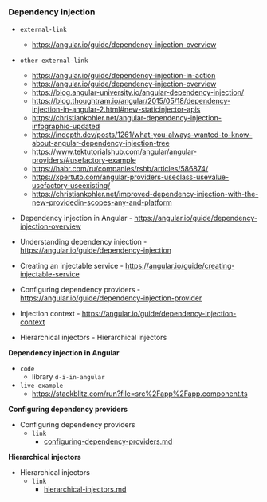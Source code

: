### Dependency injection

- `external-link`
    - https://angular.io/guide/dependency-injection-overview
- `other external-link`
    - https://angular.io/guide/dependency-injection-in-action
    - https://angular.io/guide/dependency-injection-overview
    - https://blog.angular-university.io/angular-dependency-injection/
    - https://blog.thoughtram.io/angular/2015/05/18/dependency-injection-in-angular-2.html#new-staticinjector-apis
    - https://christiankohler.net/angular-dependency-injection-infographic-updated
    - https://indepth.dev/posts/1261/what-you-always-wanted-to-know-about-angular-dependency-injection-tree
    - https://www.tektutorialshub.com/angular/angular-providers/#usefactory-example
    - https://habr.com/ru/companies/rshb/articles/586874/
    - https://xpertuto.com/angular-providers-useclass-usevalue-usefactory-useexisting/
    - https://christiankohler.net/improved-dependency-injection-with-the-new-providedin-scopes-any-and-platform


- Dependency injection in Angular - https://angular.io/guide/dependency-injection-overview
- Understanding dependency injection - https://angular.io/guide/dependency-injection
- Creating an injectable service - https://angular.io/guide/creating-injectable-service
- Configuring dependency providers - https://angular.io/guide/dependency-injection-provider
- Injection context - https://angular.io/guide/dependency-injection-context
- Hierarchical injectors - Hierarchical injectors

**Dependency injection in Angular**

- `code`
    - library `d-i-in-angular`
- `live-example`
    - https://stackblitz.com/run?file=src%2Fapp%2Fapp.component.ts

**Configuring dependency providers**

- Configuring dependency providers
    - `link`
        - [configuring-dependency-providers.md](configuring-dependency-providers.md)

**Hierarchical injectors**

- Hierarchical injectors
    - `link`
        - [hierarchical-injectors.md](hierarchical-injectors.md)


      


